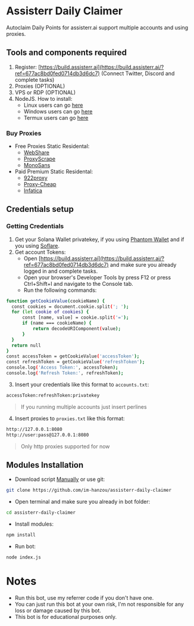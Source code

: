 # Assisterr Daily Claimer
Autoclaim Daily Points for assisterr.ai support multiple accounts and using proxies.
## Tools and components required
1. Register: [https://build.assisterr.ai](https://build.assisterr.ai/?ref=677ac8bd0fed0714db3d6dc7) (Connect Twitter, Discord and complete tasks)
2. Proxies (OPTIONAL)
3. VPS or RDP (OPTIONAL)
4. NodeJS. How to install:
   - Linux users can go [here](https://www.digitalocean.com/community/tutorials/how-to-install-node-js-on-ubuntu-22-04)
   - Windows users can go [here](https://www.youtube.com/watch?v=La6kH33-AVM&ab_channel=TheCodeCity)
   - Termux users can go [here](https://www.youtube.com/watch?v=5NceYSU4uFI&ab_channel=VectorM%3A)
### Buy Proxies
- Free Proxies Static Residental: 
   - [WebShare](https://www.webshare.io/?referral_code=p7k7whpdu2jg)
   - [ProxyScrape](https://proxyscrape.com/?ref=odk1mmj)
   - [MonoSans](https://github.com/monosans/proxy-list)
- Paid Premium Static Residental:
   - [922proxy](https://www.922proxy.com/register?inviter_code=d03d4fed)
   - [Proxy-Cheap](https://app.proxy-cheap.com/r/JysUiH)
   - [Infatica](https://dashboard.infatica.io/aff.php?aff=544)
## Credentials setup

### Getting Credentials
1. Get your Solana Wallet privatekey, if you using [Phantom Wallet](https://www.youtube.com/watch?v=xS5VllDRyMc) and if you using [Soflare](https://www.youtube.com/watch?v=HYNKAhQjwLU).
2. Get account Tokens:
   - Open [https://build.assisterr.ai](https://build.assisterr.ai/?ref=677ac8bd0fed0714db3d6dc7) and make sure you already logged in and complete tasks. 
   - Open your browser's Developer Tools by press F12 or press Ctrl+Shift+I and navigate to the Console tab.
   - Run the following commands:
  ```bash
function getCookieValue(cookieName) {
    const cookies = document.cookie.split('; ');
    for (let cookie of cookies) {
        const [name, value] = cookie.split('=');
        if (name === cookieName) {
            return decodeURIComponent(value);
        }
    }
    return null
}
const accessToken = getCookieValue('accessToken');
const refreshToken = getCookieValue('refreshToken');
console.log('Access Token:', accessToken);
console.log('Refresh Token:', refreshToken);
  ```
3. Insert your credentials like this format to ``accounts.txt``:
```bash
accessToken:refreshToken:privatekey
```
>If you running multiple accounts just insert perlines
4. Insert proxies to ``proxies.txt`` like this format:
```bash
http://127.0.0.1:8080
http://user:pass@127.0.0.1:8080
```
>Only http proxies supported for now
## Modules Installation
- Download script [Manually](https://github.com/im-hanzou/assisterr-daily-claimer/archive/refs/heads/main.zip) or use git:
```bash
git clone https://github.com/im-hanzou/assisterr-daily-claimer
```
- Open terminal and make sure you already in bot folder:
```bash
cd assisterr-daily-claimer
```
- Install modules:
```bash
npm install
```
- Run bot:
```bash
node index.js
```
# Notes
- Run this bot, use my referrer code if you don't have one.
- You can just run this bot at your own risk, I'm not responsible for any loss or damage caused by this bot.
- This bot is for educational purposes only.
